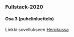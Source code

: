 ### Fullstack-2020
#### Osa 3 (puhelinluettelo)
Linkki sovellukseen [Herokussa](https://dashboard.heroku.com/apps/nameless-castle-39701)